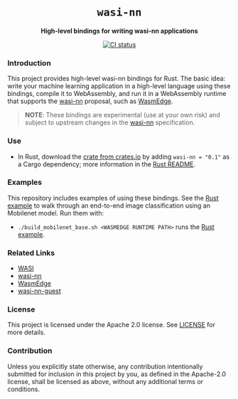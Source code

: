 <div align="center">
  <h1><code>wasi-nn</code></h1>

  <p><strong>High-level bindings for writing wasi-nn applications</strong></p>

  <p>
    <a href="https://github.com/second-state/WasmEdge-WASINN-examples/actions?query=workflow%3ACI++">
      <img src="https://github.com/second-state/WasmEdge-WASINN-examples/actions/workflows/main.yaml/badge.svg" alt="CI status"/>
    </a>
  </p>
</div>


### Introduction

This project provides high-level wasi-nn bindings for Rust. The basic idea: write
your machine learning application in a high-level language using these bindings, compile it to
WebAssembly, and run it in a WebAssembly runtime that supports the [wasi-nn] proposal, such as
[WasmEdge].

[WasmEdge]: https://wasmedge.org/
[wasi-nn]: https://github.com/WebAssembly/wasi-nn

> __NOTE__: These bindings are experimental (use at your own risk) and subject to upstream changes
> in the [wasi-nn] specification.


### Use

 - In Rust, download the [crate from crates.io][crates.io] by adding `wasi-nn = "0.1"` as a Cargo
   dependency; more information in the [Rust README].

[crates.io]: https://crates.io/crates/wasi-nn
[Rust README]: rust/README.md

### Examples

This repository includes examples of using these bindings. See the [Rust example] to walk through an end-to-end image classification using an Mobilenet model.
Run them with:

 - `./build_mobilenet_base.sh <WASMEDGE RUNTIME PATH>` runs the [Rust example].

[Rust example]: rust/examples/classification-example

### Related Links

- [WASI]
- [wasi-nn]
- [WasmEdge]
- [wasi-nn-guest](https://github.com/radu-matei/wasi-nn-guest)

[WASI]: https://github.com/WebAssembly/WASI

### License

This project is licensed under the Apache 2.0 license. See [LICENSE] for more details.

[LICENSE]: LICENSE


### Contribution

Unless you explicitly state otherwise, any contribution intentionally submitted for inclusion in
this project by you, as defined in the Apache-2.0 license, shall be licensed as above, without any
additional terms or conditions.
